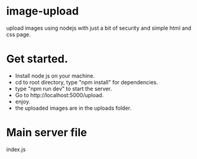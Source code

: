 # image-upload
upload images using nodejs with just a bit of security and simple html and css page.

# Get started.
- Install node js on your machine.
- cd to root directory, type "npm install" for dependencies.
- type "npm run dev" to start the server.
- Go to http://localhost:5000/upload.
- enjoy.
- the uploaded images are in the uploads folder.

# Main server file
 index.js

